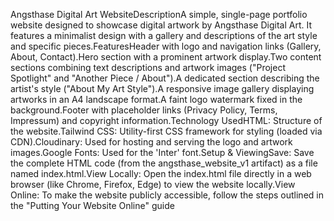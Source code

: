 Angsthase Digital Art WebsiteDescriptionA simple, single-page portfolio website designed to showcase digital artwork by Angsthase Digital Art. It features a minimalist design with a gallery and descriptions of the art style and specific pieces.FeaturesHeader with logo and navigation links (Gallery, About, Contact).Hero section with a prominent artwork display.Two content sections combining text descriptions and artwork images ("Project Spotlight" and "Another Piece / About").A dedicated section describing the artist's style ("About My Art Style").A responsive image gallery displaying artworks in an A4 landscape format.A faint logo watermark fixed in the background.Footer with placeholder links (Privacy Policy, Terms, Impressum) and copyright information.Technology UsedHTML: Structure of the website.Tailwind CSS: Utility-first CSS framework for styling (loaded via CDN).Cloudinary: Used for hosting and serving the logo and artwork images.Google Fonts: Used for the 'Inter' font.Setup & ViewingSave: Save the complete HTML code (from the angsthase_website_v1 artifact) as a file named index.html.View Locally: Open the index.html file directly in a web browser (like Chrome, Firefox, Edge) to view the website locally.View Online: To make the website publicly accessible, follow the steps outlined in the "Putting Your Website Online" guide 
